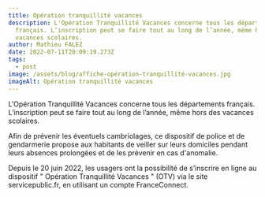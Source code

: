 ```yaml
---
title: Opération tranquillité vacances
description: L'Opération Tranquillité Vacances concerne tous les départements
  français. L’inscription peut se faire tout au long de l’année, même hors des
  vacances scolaires.
author: Mathieu FALEZ
date: 2022-07-11T20:09:19.273Z
tags:
  - post
image: /assets/blog/affiche-opération-tranquillité-vacances.jpg
imageAlt: Opération tranquillité vacances
---
```

L'Opération Tranquillité Vacances concerne tous les départements français.
L’inscription peut se faire tout au long de l’année, même hors des vacances scolaires.


Afin de prévenir les éventuels cambriolages, ce dispositif de police et de gendarmerie propose aux habitants de veiller sur leurs domiciles pendant leurs absences prolongées et de les prévenir en cas d'anomalie. 


Depuis le 20 juin 2022, les usagers ont la possibilité de s’inscrire en ligne au dispositif " Opération Tranquillité Vacances " (OTV) via le site servicepublic.fr, en utilisant un
compte FranceConnect.